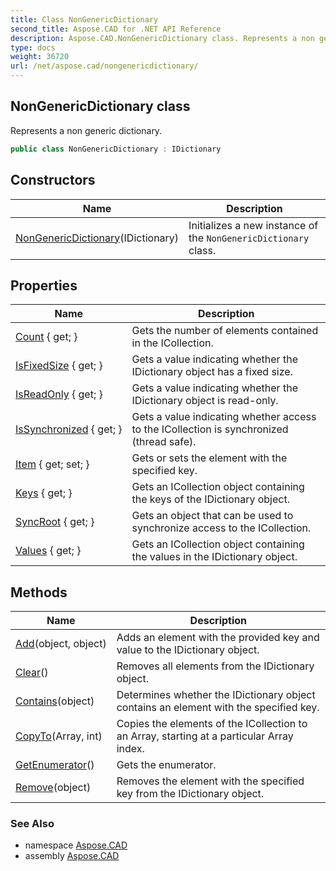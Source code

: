 ```yaml
---
title: Class NonGenericDictionary
second_title: Aspose.CAD for .NET API Reference
description: Aspose.CAD.NonGenericDictionary class. Represents a non generic dictionary
type: docs
weight: 36720
url: /net/aspose.cad/nongenericdictionary/
---
```

## NonGenericDictionary class

Represents a non generic dictionary.

```csharp
public class NonGenericDictionary : IDictionary
```

## Constructors

| Name | Description |
| --- | --- |
| [NonGenericDictionary](nongenericdictionary/)(IDictionary) | Initializes a new instance of the `NonGenericDictionary` class. |

## Properties

| Name | Description |
| --- | --- |
| [Count](../../aspose.cad/nongenericdictionary/count/) { get; } | Gets the number of elements contained in the ICollection. |
| [IsFixedSize](../../aspose.cad/nongenericdictionary/isfixedsize/) { get; } | Gets a value indicating whether the IDictionary object has a fixed size. |
| [IsReadOnly](../../aspose.cad/nongenericdictionary/isreadonly/) { get; } | Gets a value indicating whether the IDictionary object is read-only. |
| [IsSynchronized](../../aspose.cad/nongenericdictionary/issynchronized/) { get; } | Gets a value indicating whether access to the ICollection is synchronized (thread safe). |
| [Item](../../aspose.cad/nongenericdictionary/item/) { get; set; } | Gets or sets the element with the specified key. |
| [Keys](../../aspose.cad/nongenericdictionary/keys/) { get; } | Gets an ICollection object containing the keys of the IDictionary object. |
| [SyncRoot](../../aspose.cad/nongenericdictionary/syncroot/) { get; } | Gets an object that can be used to synchronize access to the ICollection. |
| [Values](../../aspose.cad/nongenericdictionary/values/) { get; } | Gets an ICollection object containing the values in the IDictionary object. |

## Methods

| Name | Description |
| --- | --- |
| [Add](../../aspose.cad/nongenericdictionary/add/)(object, object) | Adds an element with the provided key and value to the IDictionary object. |
| [Clear](../../aspose.cad/nongenericdictionary/clear/)() | Removes all elements from the IDictionary object. |
| [Contains](../../aspose.cad/nongenericdictionary/contains/)(object) | Determines whether the IDictionary object contains an element with the specified key. |
| [CopyTo](../../aspose.cad/nongenericdictionary/copyto/)(Array, int) | Copies the elements of the ICollection to an Array, starting at a particular Array index. |
| [GetEnumerator](../../aspose.cad/nongenericdictionary/getenumerator/)() | Gets the enumerator. |
| [Remove](../../aspose.cad/nongenericdictionary/remove/)(object) | Removes the element with the specified key from the IDictionary object. |

### See Also

* namespace [Aspose.CAD](../../aspose.cad/)
* assembly [Aspose.CAD](../../)


